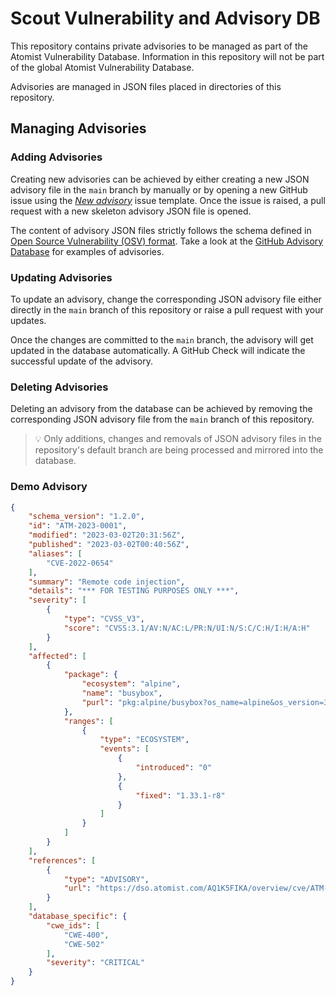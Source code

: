 # Scout Vulnerability and Advisory DB

This repository contains private advisories to be managed as part of the Atomist
Vulnerability Database. Information in this repository will not be part of the
global Atomist Vulnerability Database.

Advisories are managed in JSON files placed in directories of this repository.

## Managing Advisories

### Adding Advisories

Creating new advisories can be achieved by either creating a new JSON advisory
file in the `main` branch by manually or by opening a new GitHub issue
using the [_New advisory_](ADVISORY_TEMPLATE.json) issue template. Once the issue is raised, 
a pull request with a new skeleton advisory JSON file is opened.

The content of advisory JSON files strictly follows the schema defined in
[Open Source Vulnerability (OSV) format](https://ossf.github.io/osv-schema/).
Take a look at the
[GitHub Advisory Database](https://github.com/github/advisory-database/tree/main/advisories/github-reviewed)
for examples of advisories.

### Updating Advisories

To update an advisory, change the corresponding JSON advisory file either
directly in the `main` branch of this repository or raise a pull request
with your updates.

Once the changes are committed to the `main` branch, the advisory will get
updated in the database automatically. A GitHub Check will indicate the
successful update of the advisory.

### Deleting Advisories

Deleting an advisory from the database can be achieved by removing the
corresponding JSON advisory file from the `main` branch of this
repository.

> 💡 Only additions, changes and removals of JSON advisory files in the
> repository's default branch are being processed and mirrored into the
> database.


### Demo Advisory

```json
{
    "schema_version": "1.2.0",
    "id": "ATM-2023-0001",
    "modified": "2023-03-02T20:31:56Z",
    "published": "2023-03-02T00:40:56Z",
    "aliases": [
        "CVE-2022-0654"
    ],
    "summary": "Remote code injection",
    "details": "*** FOR TESTING PURPOSES ONLY ***",
    "severity": [
        {
            "type": "CVSS_V3",
            "score": "CVSS:3.1/AV:N/AC:L/PR:N/UI:N/S:C/C:H/I:H/A:H"
        }
    ],
    "affected": [
        {
            "package": {
                "ecosystem": "alpine",
                "name": "busybox",
                "purl": "pkg:alpine/busybox?os_name=alpine&os_version=3.14"
            },
            "ranges": [
                {
                    "type": "ECOSYSTEM",
                    "events": [
                        {
                            "introduced": "0"
                        },
                        {
                            "fixed": "1.33.1-r8"
                        }
                    ]
                }
            ]
        }
    ],
    "references": [
        {
            "type": "ADVISORY",
            "url": "https://dso.atomist.com/AQ1K5FIKA/overview/cve/ATM-2022-0001"
        }
    ],
    "database_specific": {
        "cwe_ids": [
            "CWE-400",
            "CWE-502"
        ],
        "severity": "CRITICAL"
    }
}
```
